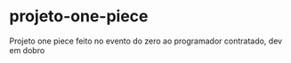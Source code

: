 # projeto-one-piece
Projeto one piece feito no evento do zero ao programador contratado, dev em dobro
